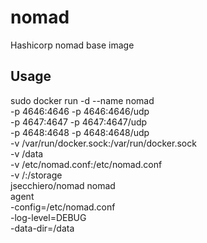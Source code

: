 # nomad
Hashicorp nomad base image

## Usage
sudo docker run -d --name nomad                  \
    -p 4646:4646 -p 4646:4646/udp                \
    -p 4647:4647 -p 4647:4647/udp                \
    -p 4648:4648 -p 4648:4648/udp                \
    -v /var/run/docker.sock:/var/run/docker.sock \
    -v /data                                     \
    -v /etc/nomad.conf:/etc/nomad.conf           \
    -v /:/storage                                \
    jsecchiero/nomad nomad                       \
    agent                                        \
    -config=/etc/nomad.conf                      \
    -log-level=DEBUG                             \
    -data-dir=/data
## 
